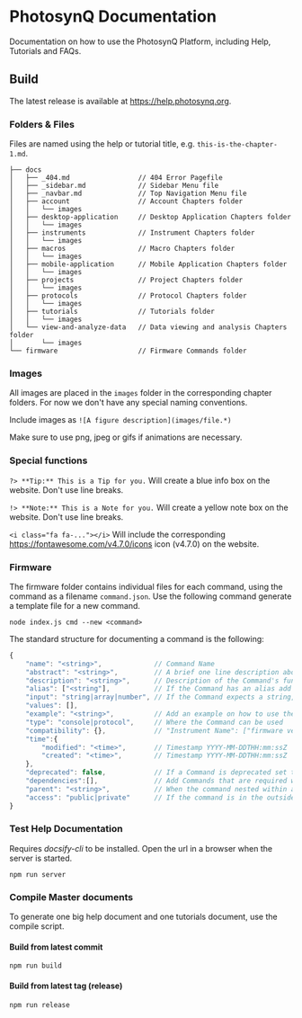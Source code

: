 # PhotosynQ Documentation

Documentation on how to use the PhotosynQ Platform, including Help, Tutorials and FAQs.

## Build

The latest release is available at <https://help.photosynq.org>.

### Folders & Files

Files are named using the help or tutorial title, e.g. `this-is-the-chapter-1.md`.

```shell
├── docs
│   ├── _404.md                 // 404 Error Pagefile
│   ├── _sidebar.md             // Sidebar Menu file
│   ├── _navbar.md              // Top Navigation Menu file
│   ├── account                 // Account Chapters folder
│   │   └── images
│   ├── desktop-application     // Desktop Application Chapters folder
│   │   └── images
│   ├── instruments             // Instrument Chapters folder
│   │   └── images
│   ├── macros                  // Macro Chapters folder
│   │   └── images
│   ├── mobile-application      // Mobile Application Chapters folder
│   │   └── images
│   ├── projects                // Project Chapters folder
│   │   └── images
│   ├── protocols               // Protocol Chapters folder
│   │   └── images
│   ├── tutorials               // Tutorials folder
│   │   └── images
│   └── view-and-analyze-data   // Data viewing and analysis Chapters folder
│       └── images
└── firmware                    // Firmware Commands folder
```

### Images

All images are placed in the `images` folder in the corresponding chapter folders. For now we don't have any special naming conventions.

Include images as `![A figure description](images/file.*)`

Make sure to use png, jpeg or gifs if animations are necessary.

### Special functions

`?> **Tip:** This is a Tip for you.` Will create a blue info box on the website. Don't use line breaks.

`!> **Note:** This is a Note for you.` Will create a yellow note box on the website. Don't use line breaks.

`<i class="fa fa-..."></i>` Will include the corresponding <https://fontawesome.com/v4.7.0/icons> icon (v4.7.0) on the website.

### Firmware

The firmware folder contains individual files for each command, using the command as a filename `command.json`. Use the following command generate a template file for a new command.

```shell
node index.js cmd --new <command>
```

The standard structure for documenting a command is the following:

```javascript
{
    "name": "<string>",             // Command Name
    "abstract": "<string>",         // A brief one line description about the Command's function
    "description": "<string>",      // Description of the Command's function
    "alias": ["<string"],           // If the Command has an alias add it here, no separate file needed
    "input": "string|array|number", // If the Command expects a string, number or array
    "values": [],
    "example": "<string>",          // Add an example on how to use the command
    "type": "console|protocol",     // Where the Command can be used
    "compatibility": {},            // "Instrument Name": ["firmware version",...]
    "time":{
        "modified": "<time>",       // Timestamp YYYY-MM-DDTHH:mm:ssZ
        "created": "<time>",        // Timestamp YYYY-MM-DDTHH:mm:ssZ
    },
    "deprecated": false,            // If a Command is deprecated set to true
    "dependencies":[],              // Add Commands that are required with this command in protocols
    "parent": "<string>",           // When the command nested within a command
    "access": "public|private"      // If the command is in the outside documentation
}
```

### Test Help Documentation

Requires *docsify-cli* to be installed. Open the url in a browser when the server is started.

```shell
npm run server
```

### Compile Master documents

To generate one big help document and one tutorials document, use the compile script.

#### Build from latest commit

```shell
npm run build
```

#### Build from latest tag (release)

```shell
npm run release
```